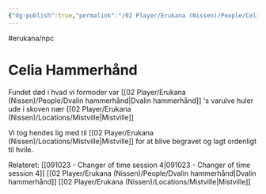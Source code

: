 ```yaml
---
{"dg-publish":true,"permalink":"/02 Player/Erukana (Nissen)/People/Celia Hammerhånd/"}
---
```


#erukana/npc 
# Celia Hammerhånd

Fundet død i hvad vi formoder var [[02 Player/Erukana (Nissen)/People/Dvalin hammerhånd\|Dvalin hammerhånd]] 's  varulve huler ude i skoven nær [[02 Player/Erukana (Nissen)/Locations/Mistville\|Mistville]] 

Vi tog hendes lig med til [[02 Player/Erukana (Nissen)/Locations/Mistville\|Mistville]] for at blive begravet og lagt ordenligt til hvile.


Relateret: 
[[091023 - Changer of time session 4\|091023 - Changer of time session 4]]
[[02 Player/Erukana (Nissen)/People/Dvalin hammerhånd\|Dvalin hammerhånd]]
[[02 Player/Erukana (Nissen)/Locations/Mistville\|Mistville]]